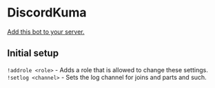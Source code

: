 # DiscordKuma

[Add this bot to your server.](https://discordapp.com/oauth2/authorize?client_id=234548552053817345&scope=bot&permissions=0)

## Initial setup

`!addrole <role>` - Adds a role that is allowed to change these settings.
`!setlog <channel>` - Sets the log channel for joins and parts and such.
